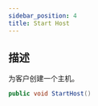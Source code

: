 ```yaml
---
sidebar_position: 4
title: Start Host
---
```


## 描述

为客户创建一个主机。

```cs
public void StartHost()
```
